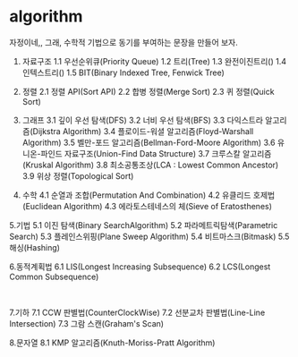 # algorithm

자정이네,, 
그래, 수학적 기법으로 동기를 부여하는 문장을 만들어 보자. 

1. 자료구조
   1.1 우선순위큐(Priority Queue)
   1.2 트리(Tree)
   1.3 완전이진트리()
   1.4 인텍스트리()
   1.5 BIT(Binary Indexed Tree, Fenwick Tree)
​

2. 정렬
   2.1 정렬 API(Sort API)
   2.2 합병 정렬(Merge Sort)
   2.3 퀴 정렬(Quick Sort)
​

3. 그래프
   3.1 깊이 우선 탐색(DFS)
   3.2 너비 우선 탐색(BFS)
   3.3  다익스트라 알고리즘(Dijkstra Algorithm)
   3.4 플로이드-워셜 알고리즘(Floyd-Warshall Algorithm)
   3.5 벨만-포드 알고리즘(Bellman-Ford-Moore Algorithm)
   3.6 유니온-파인드 자료구조(Union-Find Data Structure)
   3.7 크루스칼 알고리즘(Kruskal Algorithm)
   3.8 최소공통조상(LCA : Lowest Common Ancestor)
   3.9 위상 정렬(Topological Sort)
​

4. 수학
   4.1 순열과 조합(Permutation And Combination)
   4.2 유클리드 호제법(Euclidean Algorithm)
   4.3 에라토스테네스의 체(Sieve of Eratosthenes)
​

5.기법
   5.1 이진 탐색(Binary SearchAlgorithm)
   5.2 파라메트릭탐색(Parametric Search)
   5.3 플레인스위핑(Plane Sweep Algorithm)
   5.4 비트마스크(Bitmask)
   5.5 해싱(Hashing)
​

6.동적계획법
   6.1 LIS(Longest Increasing Subsequence)
   6.2 LCS(Longest Common Subsequence)

​

7.기하
   7.1 CCW 판별법(CounterClockWise)
   7.2 선분교차 판별법(Line-Line Intersection)
   7.3 그람 스캔(Graham's Scan)
​

8.문자열
   8.1 KMP 알고리즘(Knuth-Moriss-Pratt Algorithm)

